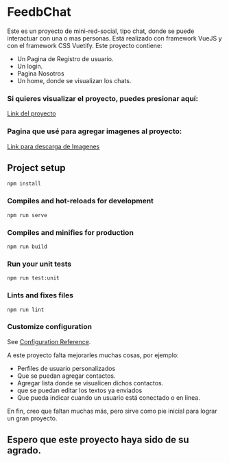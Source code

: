 # FeedbChat
Este es un proyecto de mini-red-social, tipo chat, donde se puede interactuar con una o mas personas. Está realizado con framework VueJS y con el framework CSS Vuetify. Este proyecto contiene:
* Un Pagina de Registro de usuario.
* Un login.
* Pagina Nosotros
* Un home, donde se visualizan los chats.

### Si quieres visualizar el proyecto, puedes presionar aquí:
[Link del proyecto](https://red-social-396f9.web.app)

### Pagina que usé para agregar imagenes al proyecto:
[Link para descarga de Imagenes](https://undraw.co/illustrations)

## Project setup
```
npm install
```

### Compiles and hot-reloads for development
```
npm run serve
```

### Compiles and minifies for production
```
npm run build
```

### Run your unit tests
```
npm run test:unit
```

### Lints and fixes files
```
npm run lint
```

### Customize configuration
See [Configuration Reference](https://cli.vuejs.org/config/).

A este proyecto falta mejorarles muchas cosas, por ejemplo:
* Perfiles de usuario personalizados
* Que se puedan agregar contactos.
* Agregar lista donde se visualicen dichos contactos.
* que se puedan editar los textos ya enviados
* Que pueda indicar cuando un usuario está conectado o en linea.

En fin, creo que faltan muchas más, pero sirve como pie inicial para lograr un gran proyecto.


## Espero que este proyecto haya sido de su agrado.
